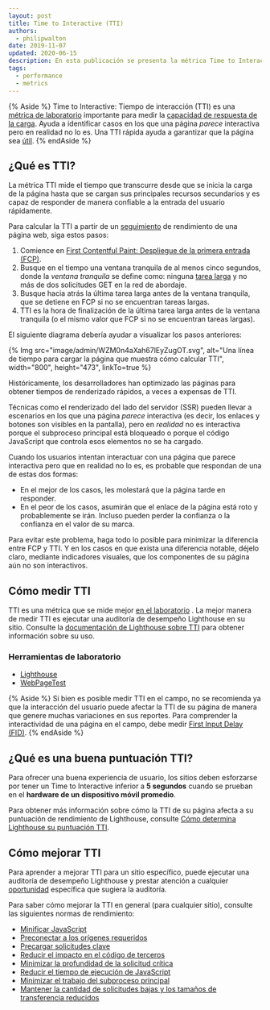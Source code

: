 ```yaml
---
layout: post
title: Time to Interactive (TTI)
authors:
  - philipwalton
date: 2019-11-07
updated: 2020-06-15
description: En esta publicación se presenta la métrica Time to Interactive (TTI) y se explica como medirla
tags:
  - performance
  - metrics
---
```


{% Aside %} Time to Interactive: Tiempo de interacción (TTI) es una [métrica de laboratorio](/user-centric-performance-metrics/#in-the-lab) importante para medir la [capacidad de respuesta de la carga](/user-centric-performance-metrics/#types-of-metrics). Ayuda a identificar casos en los que una página *parece* interactiva pero en realidad no lo es. Una TTI rápida ayuda a garantizar que la página sea [útil](/user-centric-performance-metrics/#questions). {% endAside %}

## ¿Qué es TTI?

La métrica TTI mide el tiempo que transcurre desde que se inicia la carga de la página hasta que se cargan sus principales recursos secundarios y es capaz de responder de manera confiable a la entrada del usuario rápidamente.

Para calcular la TTI a partir de un [seguimiento](https://developer.chrome.com/docs/devtools/evaluate-performance/reference/) de rendimiento de una página web, siga estos pasos:

1. Comience en [First Contentful Paint: Despliegue de la primera entrada (FCP)](/fcp/).
2. Busque en el tiempo una ventana tranquila de al menos cinco segundos, donde la *ventana tranquila* se define como: ninguna [tarea larga](/custom-metrics/#long-tasks-api) y no más de dos solicitudes GET en la red de abordaje.
3. Busque hacia atrás la última tarea larga antes de la ventana tranquila, que se detiene en FCP si no se encuentran tareas largas.
4. TTI es la hora de finalización de la última tarea larga antes de la ventana tranquila (o el mismo valor que FCP si no se encuentran tareas largas).

El siguiente diagrama debería ayudar a visualizar los pasos anteriores:

{% Img src="image/admin/WZM0n4aXah67lEyZugOT.svg", alt="Una línea de tiempo para cargar la página que muestra cómo calcular TTI", width="800", height="473", linkTo=true %}

Históricamente, los desarrolladores han optimizado las páginas para obtener tiempos de renderizado rápidos, a veces a expensas de TTI.

Técnicas como el renderizado del lado del servidor (SSR) pueden llevar a escenarios en los que una página *parece* interactiva (es decir, los enlaces y botones son visibles en la pantalla), pero en *realidad* no es interactiva porque el subproceso principal está bloqueado o porque el código JavaScript que controla esos elementos no se ha cargado.

Cuando los usuarios intentan interactuar con una página que parece interactiva pero que en realidad no lo es, es probable que respondan de una de estas dos formas:

- En el mejor de los casos, les molestará que la página tarde en responder.
- En el peor de los casos, asumirán que el enlace de la página está roto y probablemente se irán. Incluso pueden perder la confianza o la confianza en el valor de su marca.

Para evitar este problema, haga todo lo posible para minimizar la diferencia entre FCP y TTI. Y en los casos en que exista una diferencia notable, déjelo claro, mediante indicadores visuales, que los componentes de su página aún no son interactivos.

## Cómo medir TTI

TTI es una métrica que se mide mejor [en el laboratorio](/user-centric-performance-metrics/#in-the-lab) . La mejor manera de medir TTI es ejecutar una auditoría de desempeño Lighthouse en su sitio. Consulte la [documentación de Lighthouse sobre TTI](/tti/) para obtener información sobre su uso.

### Herramientas de laboratorio

- [Lighthouse](https://developer.chrome.com/docs/lighthouse/overview/)
- [WebPageTest](https://www.webpagetest.org/)

{% Aside %} Si bien es posible medir TTI en el campo, no se recomienda ya que la interacción del usuario puede afectar la TTI de su página de manera que genere muchas variaciones en sus reportes. Para comprender la interactividad de una página en el campo, debe medir [First Input Delay (FID)](/fid/). {% endAside %}

## ¿Qué es una buena puntuación TTI?

Para ofrecer una buena experiencia de usuario, los sitios deben esforzarse por tener un Time to Interactive inferior a **5 segundos** cuando se prueban en el **hardware de un dispositivo móvil promedio**.

Para obtener más información sobre cómo la TTI de su página afecta a su puntuación de rendimiento de Lighthouse, consulte [Cómo determina Lighthouse su puntuación TTI](https://developer.chrome.com/docs/lighthouse/performance/interactive/#how-lighthouse-determines-your-tti-score).

## Cómo mejorar TTI

Para aprender a mejorar TTI para un sitio específico, puede ejecutar una auditoría de desempeño Lighthouse y prestar atención a cualquier [oportunidad](https://developer.chrome.com/docs/lighthouse/performance/#opportunities) específica que sugiera la auditoría.

Para saber cómo mejorar la TTI en general (para cualquier sitio), consulte las siguientes normas de rendimiento:

- [Minificar JavaScript](https://developer.chrome.com/docs/lighthouse/performance/unminified-javascript/)
- [Preconectar a los orígenes requeridos](https://developer.chrome.com/docs/lighthouse/performance/uses-rel-preconnect/)
- [Precargar solicitudes clave](https://developer.chrome.com/docs/lighthouse/performance/uses-rel-preload/)
- [Reducir el impacto en el código de terceros](https://developer.chrome.com/docs/lighthouse/performance/third-party-summary/)
- [Minimizar la profundidad de la solicitud crítica](https://developer.chrome.com/docs/lighthouse/performance/critical-request-chains/)
- [Reducir el tiempo de ejecución de JavaScript](https://developer.chrome.com/docs/lighthouse/performance/bootup-time/)
- [Minimizar el trabajo del subproceso principal](https://developer.chrome.com/docs/lighthouse/performance/mainthread-work-breakdown/)
- [Mantener la cantidad de solicitudes bajas y los tamaños de transferencia reducidos](https://developer.chrome.com/docs/lighthouse/performance/resource-summary/)
